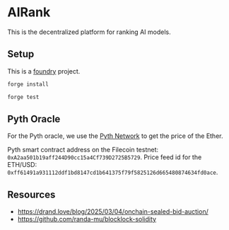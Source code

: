 # AIRank

This is the decentralized platform for ranking AI models.

## Setup

This is a [foundry](https://book.getfoundry.sh/) project.

```bash
forge install
```

```bash
forge test
```

## Pyth Oracle

For the Pyth oracle, we use the [Pyth Network](https://pyth.network/) to get the price of the Ether.

Pyth smart contract address on the Filecoin testnet: `0xA2aa501b19aff244D90cc15a4Cf739D2725B5729`.
Price feed id for the ETH/USD: `0xff61491a931112ddf1bd8147cd1b641375f79f5825126d665480874634fd0ace`.

## Resources

- <https://drand.love/blog/2025/03/04/onchain-sealed-bid-auction/>
- <https://github.com/randa-mu/blocklock-solidity>
